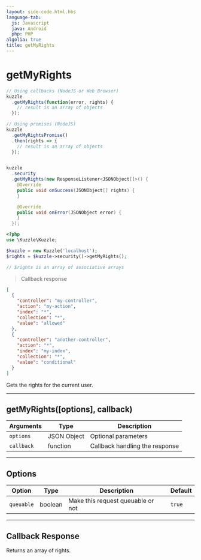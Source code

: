 ```yaml
---
layout: side-code.html.hbs
language-tab:
  js: Javascript
  java: Android
  php: PHP
algolia: true
title: getMyRights
---
```


# getMyRights

```js
// Using callbacks (NodeJS or Web Browser)
kuzzle
  .getMyRights(function(error, rights) {
    // result is an array of objects
  });

// Using promises (NodeJS)
kuzzle
  .getMyRightsPromise()
  .then(rights => {
    // result is an array of objects
  });
```

```java

kuzzle
  .security
  .getMyRights(new ResponseListener<JSONObject[]>() {
    @Override
    public void onSuccess(JSONObject[] rights) {
    }

    @Override
    public void onError(JSONObject error) {
    }
  });
```

```php
<?php
use \Kuzzle\Kuzzle;

$kuzzle = new Kuzzle('localhost');
$rights = $kuzzle->security()->getMyRights();

// $rights is an array of associative arrays
```

> Callback response

```json
[
  {
    "controller": "my-controller",
    "action": "my-action",
    "index": "*",
    "collection": "*",
    "value": "allowed"
  },
  {
    "controller": "another-controller",
    "action": "*",
    "index": "my-index",
    "collection": "*",
    "value": "conditional"
  }
]
```

Gets the rights for the current user.

---

## getMyRights([options], callback)

| Arguments | Type | Description |
|---------------|---------|----------------------------------------|
| ``options`` | JSON Object | Optional parameters |
| ``callback`` | function | Callback handling the response |

---

## Options

| Option | Type | Description | Default |
|---------------|---------|----------------------------------------|---------|
| ``queuable`` | boolean | Make this request queuable or not  | ``true`` |

---

## Callback Response

Returns an array of rights.
